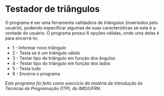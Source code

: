 # Testador de triângulos

O programa é ser uma ferramenta validadora de triângulos (inseriodos pelo usuário), podendo especificar algumas de suas características se esta é a vontade do usuário. O programa possui 6 opções válidas, onde uma delas é para encerrá-lo: 

- 1 - Informar novo triângulo
- 2 - Testa se é um triângulo válido
- 3 - Testar tipo de triângulo em função dos ângulos
- 4 - Testar tipo do triângulo em função dos lados
- 5 - Testa tudo
- 6 - Encerra o programa

_Este programa foi feito como exercício da matéria de Introdução às Técnicas de Programação (ITP), do IMD/UFRN._
